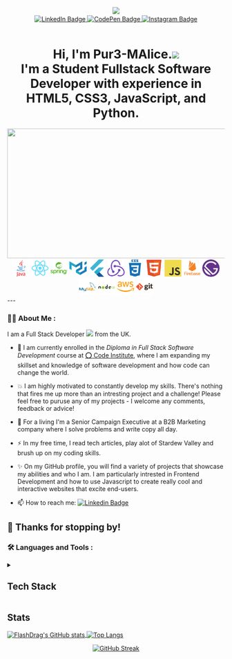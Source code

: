<div id="header" align="center">
  <img src="https://media.giphy.com/media/paTz7UZbPfTZFRYnnB/giphy.gif" width="150"/>
    <div id="badges">
    <a href="https://www.linkedin.com/in/alice-ford-042729174/">
        <img src="https://img.shields.io/badge/LinkedIn-blue?style=for-the-badge&logo=linkedin&logoColor=white" alt="LinkedIn Badge"/>
    </a>
    <a href="https://codepen.io/Pure_MAlice">
        <img src= "https://img.shields.io/badge/Codepen-000000?style=for-the-badge&logo=codepen&logoColor=white" alt="CodePen Badge"/>
    </a>
    <a href="https://www.instagram.com/as_ford/">
        <img src="https://img.shields.io/badge/Instagram-E4405F?style=for-the-badge&logo=instagram&logoColor=white" alt="Instagram Badge"/>
    </a>
    </div>
    <img src="https://komarev.com/ghpvc/?username=Pure3-MAlice&style=flat-square&color=blue" alt=""/>
    <h1> Hi, I'm <b>Pur3-MAlice</b>.<img src="https://media.giphy.com/media/hvRJCLFzcasrR4ia7z/giphy.gif" width="30px"/> <br>I'm a <b>Student Fullstack Software Developer</b> with experience in HTML5, CSS3, JavaScript, and Python.
    </h1>
    <div align="center">
        <img src="https://media.giphy.com/media/L1R1tvI9svkIWwpVYr/giphy.gif" width="600" height="300"/>
    </div>   
     <div>
  <img src="https://github.com/devicons/devicon/blob/master/icons/java/java-original-wordmark.svg" title="Java" alt="Java" width="40" height="40"/>
  <img src="https://github.com/devicons/devicon/blob/master/icons/react/react-original.svg" title="React" alt="React" width="40" height="40"/>
  <img src="https://github.com/devicons/devicon/blob/master/icons/spring/spring-original-wordmark.svg" title="Spring" alt="Spring" width="40" height="40"/>
  <img src="https://github.com/devicons/devicon/blob/master/icons/materialui/materialui-original.svg" title="Material UI" alt="Material UI" width="40" height="40"/>
  <img src="https://github.com/devicons/devicon/blob/master/icons/flutter/flutter-original.svg" title="Flutter" alt="Flutter" width="40" height="40"/>
  <img src="https://github.com/devicons/devicon/blob/master/icons/redux/redux-original.svg" title="Redux" alt="Redux " width="40" height="40"/>
  <img src="https://github.com/devicons/devicon/blob/master/icons/css3/css3-plain-wordmark.svg"  title="CSS3" alt="CSS" width="40" height="40"/>
  <img src="https://github.com/devicons/devicon/blob/master/icons/html5/html5-original.svg" title="HTML5" alt="HTML" width="40" height="40"/>
  <img src="https://github.com/devicons/devicon/blob/master/icons/javascript/javascript-original.svg" title="JavaScript" alt="JavaScript" width="40" height="40"/>
  <img src="https://github.com/devicons/devicon/blob/master/icons/firebase/firebase-plain-wordmark.svg" title="Firebase" alt="Firebase" width="40" height="40"/>
  <img src="https://github.com/devicons/devicon/blob/master/icons/gatsby/gatsby-original.svg" title="Gatsby"  alt="Gatsby" width="40" height="40"/>
  <img src="https://github.com/devicons/devicon/blob/master/icons/mysql/mysql-original-wordmark.svg" title="MySQL"  alt="MySQL" width="40" height="40"/>
  <img src="https://github.com/devicons/devicon/blob/master/icons/nodejs/nodejs-original-wordmark.svg" title="NodeJS" alt="NodeJS" width="40" height="40"/>
  <img src="https://github.com/devicons/devicon/blob/master/icons/amazonwebservices/amazonwebservices-plain-wordmark.svg" title="AWS" alt="AWS" width="40" height="40"/>
  <img src="https://github.com/devicons/devicon/blob/master/icons/git/git-original-wordmark.svg" title="Git" alt="Git" width="40" height="40"/>
</div>
</div>
---

### :woman_technologist: About Me :

I am a Full Stack Developer <img src="https://media.giphy.com/media/WUlplcMpOCEmTGBtBW/giphy.gif" width="30"> from the UK.

- :telescope: I am currently enrolled in the _Diploma in Full Stack Software Development_ course at [:o: Code Institute](https://codeinstitute.net), where I am expanding my skillset and knowledge of software development and how code can change the world.

- :boom: I am highly motivated to constantly develop my skills. There's nothing that fires me up more than an intresting project and a challenge! Please feel free to puruse any of my projects - I welcome any comments, feedback or advice!

- :seedling: For a living I'm a Senior Campaign Executive at a B2B Marketing company where I solve problems and write copy all day.

- :zap: In my free time, I read tech articles, play alot of Stardew Valley and brush up on my coding skills.

- :sparkles: On my GitHub profile, you will find a variety of projects that showcase my abilities and who I am. I am particularly intrested in Frontend Development and how to use Javascript to create really cool and interactive websites that excite end-users. 

- :mailbox: How to reach me: [![Linkedin Badge](https://img.shields.io/badge/-Alice-blue?style=flat&logo=Linkedin&logoColor=white)](https://www.linkedin.com/in/alice-ford-042729174/)

:rocket: Thanks for stopping by!
---

### :hammer_and_wrench: Languages and Tools :









<details><summary><h2>Tech Stack</h2></summary>

- ### Programming Languages
    ![JavaScript](https://img.shields.io/badge/JavaScript-222222?&style=for-the-badge&logo=javascript&logoColor=white&logoWidth=20&labelColor=c2bc15) ![HTML5](https://img.shields.io/badge/HTML5-222222?style=for-the-badge&logo=html5&logoColor=white&logoWidth=20&labelColor=E34F26) ![Css3](https://img.shields.io/badge/CSS3-222222?style=for-the-badge&logo=css3&logoColor=white&logoWidth=20&labelColor=1572B6) ![Python](https://img.shields.io/badge/Python-222222?style=for-the-badge&logo=python&logoColor=white&logoWidth=20&labelColor=366E9C)

- ### Development Environments
    ![VSCode](https://img.shields.io/badge/VSCode-222222?style=for-the-badge&logo=visual%20studio%20code&logoColor=white&logoWidth=20&labelColor=0078D4) ![GITpod](https://img.shields.io/badge/Gitpod-222222?style=for-the-badge&logo=Gitpod&logoColor=white&logoWidth=20&labelColor=FFAE33)

    ![GIT](https://img.shields.io/badge/GIT-222222?style=for-the-badge&logo=GIT&logoColor=white&logoWidth=20&labelColor=E44C30) ![GITHub](https://img.shields.io/badge/GitHub-222222?style=for-the-badge&logo=GitHub&logoColor=000&logoWidth=20&labelColor=C2C2C2)

- ### Hosting
    ![GitHub pages](https://img.shields.io/badge/GitHub%20Pages-222222?style=for-the-badge&logo=GitHub&logoColor=black&logoWidth=20&labelColor=C2C2C2) 

- ### Other tools
    ![Balsamiq](https://img.shields.io/badge/Balsamiq-222222?style=for-the-badge) 
    ![Markdown](https://img.shields.io/badge/Markdown-222222?style=for-the-badge&logo=Markdown&logoColor=white)
    ![Chrome DevTools](https://img.shields.io/badge/Chrome_DevTools-222222?style=for-the-badge&logo=Google-chrome&logoColor=white&logoWidth=20&labelColor=4285F4)
    ![Adobe Photoshop](https://img.shields.io/badge/Adobe%20Photoshop-222222?style=for-the-badge&logo=Adobe%20Photoshop&logoColor=white&logoWidth=20&labelColor=31A8FF) 
    ![Font Awesome](https://img.shields.io/badge/Font_Awesome-222222?style=for-the-badge&logo=fontawesome&logoColor=white&logoWidth=20&labelColor=339AF0)
</details>

## Stats
<p>
    <a href="https://github.com/FlashDrag/github-readme-stats">
      <img align="center" src="https://github-readme-stats.vercel.app/api?username=FlashDrag&count_private=true&show_icons=true&theme=swift&custom_title=FlashDrag's%20GitHub%20Stats&ring_color=E5A585&icon_color=E5A585&text_bold=false" alt="FlashDrag's GitHub stats" />
    </a>
    <a href="https://github.com/FlashDrag/github-readme-stats">
      <img align="center" src="https://github-readme-stats.vercel.app/api/top-langs/?username=FlashDrag&layout=compact&theme=swift" alt="Top Langs" />
    </a>
</p>

<p align="center">
    <a href="https://git.io/streak-stats">
      <img  src="http://github-readme-streak-stats.herokuapp.com?user=FlashDrag&theme=default&date_format=j%20M%5B%20Y%5D&background=F7F7F7&border=E4E2E2&ring=E5A585&fire=E5A585&currStreakLabel=E5A585" alt="GitHub Streak" />
    </a>
</p>